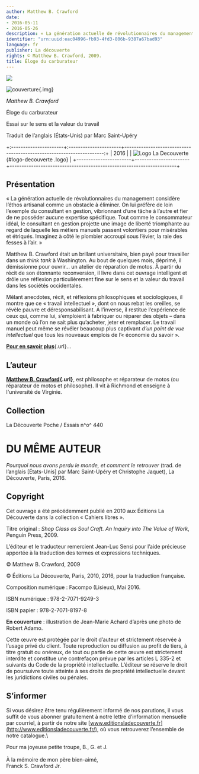 ```yaml
---
author: Matthew B. Crawford
date:
- 2016-05-11
- 2016-05-26
description: « La génération actuelle de révolutionnaires du management considère l’éthos artisanal comme un obstacle à éliminer. On lui préfère de loin l’exemple du consultant en gestion, vibrionnant d’une tâche à l’autre et fier de ne posséder aucune expertise spécifique. Tout comme le consommateur idéal, le consultant en gestion projette une image de liberté triomphante au regard de laquelle les métiers manuels passent volontiers pour misérables et étriqués. Imaginez à côté le plombier accroupi sous l’évier, la raie des fesses à l’air. » Matthew B. Crawford était un brillant universitaire, bien payé pour travailler dans un think tank à Washington. Au bout de quelques mois, déprimé, il démissionne pour ouvrir… un atelier de réparation de motos. À partir du récit de son étonnante reconversion, il livre dans cet ouvrage intelligent et drôle une réflexion particulièrement fine sur le sens et la valeur du travail dans les sociétés occidentales. Mêlant anecdotes, récit, et réflexions philosophiques et sociologiques, il montre que ce « travail intellectuel », dont on nous rebat les oreilles, se révèle pauvre et déresponsabilisant. À l’inverse, il restitue l’expérience de ceux qui, comme lui, s’emploient à fabriquer ou réparer des objets – dans un monde où l’on ne sait plus qu’acheter, jeter et remplacer. Le travail manuel peut même se révéler beaucoup plus captivant d’un point de vue intellectuel que tous les nouveaux emplois de l’« économie du savoir ».
identifier: "urn:uuid:eac04996-fb93-4fd3-806b-9387a67bad93"
language: fr
publisher: La découverte
rights: © Matthew B. Crawford, 2009.
title: Éloge du carburateur
---
```


![](md/Images/cover.jpg)

![couverture](md/Images/cover.jpg){.img}

*Matthew B. Crawford*

Éloge du carburateur

Essai sur le sens et la valeur du travail

Traduit de l’anglais (États-Unis) par Marc Saint-Upéry

 

+:----------------------+:----------------------+---------------------------------------------------------------------:+
| 2016                  |                       | ![Logo La Decouverte](md/Images/logo.jpg){#logo-decouverte .logo}    |
+-----------------------+-----------------------+----------------------------------------------------------------------+

## Présentation

« La génération actuelle de révolutionnaires du management considère l’éthos artisanal comme un obstacle à éliminer. On lui préfère de loin l’exemple du consultant en gestion, vibrionnant d’une tâche à l’autre et fier de ne posséder aucune expertise spécifique. Tout comme le consommateur idéal, le consultant en gestion projette une image de liberté triomphante au regard de laquelle les métiers manuels passent volontiers pour misérables et étriqués. Imaginez à côté le plombier accroupi sous l’évier, la raie des fesses à l’air. »

Matthew B. Crawford était un brillant universitaire, bien payé pour travailler dans un *think tank* à Washington. Au bout de quelques mois, déprimé, il démissionne pour ouvrir… un atelier de réparation de motos. À partir du récit de son étonnante reconversion, il livre dans cet ouvrage intelligent et drôle une réflexion particulièrement fine sur le sens et la valeur du travail dans les sociétés occidentales.

Mêlant anecdotes, récit, et réflexions philosophiques et sociologiques, il montre que ce « travail intellectuel », dont on nous rebat les oreilles, se révèle pauvre et déresponsabilisant. À l’inverse, il restitue l’expérience de ceux qui, comme lui, s’emploient à fabriquer ou réparer des objets – dans un monde où l’on ne sait plus qu’acheter, jeter et remplacer. Le travail manuel peut même se révéler beaucoup plus captivant *d’un point de vue intellectuel* que tous les nouveaux emplois de l’« économie du savoir ».

[**Pour en savoir plus**](http://www.editionsladecouverte.fr/catalogue/index-_loge_du_carburateur-9782707181978.html){.url}…

## L’auteur

**[Matthew B. Crawford](http://www.editionsladecouverte.fr/auteur/index.php?id=40608){.url}**, est philosophe et réparateur de motos (ou réparateur de motos et philosophe). Il vit à Richmond et enseigne à l'université de Virginie.

## Collection

La Découverte Poche / Essais n^o^ 440

# DU MÊME AUTEUR

*Pourquoi nous avons perdu le monde, et comment le retrouver* (trad. de l’anglais \[États-Unis\] par Marc Saint-Upéry et Christophe Jaquet), La Découverte, Paris, 2016.

## Copyright

Cet ouvrage a été précédemment publié en 2010 aux Éditions La Découverte dans la collection « Cahiers libres ».

 

Titre original : *Shop Class as Soul Craft. An Inquiry into The Value of Work*, Penguin Press, 2009.

 

L’éditeur et le traducteur remercient Jean-Luc Sensi pour l’aide précieuse apportée à la traduction des termes et expressions techniques.

 

© Matthew B. Crawford, 2009

© Éditions La Découverte, Paris, 2010, 2016, pour la traduction française.

 

Composition numérique : Facompo (Lisieux), Mai 2016.

 

ISBN numérique : 978-2-7071-9249-3

ISBN papier : 978-2-7071-8197-8

 

**En couverture** : illustration de Jean-Marie Achard d’après une photo de Robert Adamo.

 

Cette œuvre est protégée par le droit d’auteur et strictement réservée à l’usage privé du client. Toute reproduction ou diffusion au profit de tiers, à titre gratuit ou onéreux, de tout ou partie de cette œuvre est strictement interdite et constitue une contrefaçon prévue par les articles L 335-2 et suivants du Code de la propriété intellectuelle. L’éditeur se réserve le droit de poursuivre toute atteinte à ses droits de propriété intellectuelle devant les juridictions civiles ou pénales.

## S’informer

Si vous désirez être tenu régulièrement informé de nos parutions, il vous suffit de vous abonner gratuitement à notre lettre d’information mensuelle par courriel, à partir de notre site [www.editionsladecouverte.fr](http://www.editionsladecouverte.fr/), où vous retrouverez l’ensemble de notre catalogue.\

Pour ma joyeuse petite troupe, B., G. et J.\
\
À la mémoire de mon père bien-aimé,\
Franck S. Crawford Jr.

